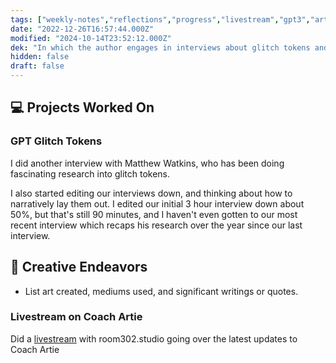 ```yaml
---
tags: ["weekly-notes","reflections","progress","livestream","gpt3","art"]
date: "2022-12-26T16:57:44.000Z"
modified: "2024-10-14T23:52:12.000Z"
dek: "In which the author engages in interviews about glitch tokens and conducts a livestream on Coach Artie, showcasing a week filled with research and creativity."
hidden: false
draft: false
---
```

## 💻 Projects Worked On

### GPT Glitch Tokens

I did another interview with Matthew Watkins, who has been doing fascinating research into glitch tokens.

I also started editing our interviews down, and thinking about how to narratively lay them out. I edited our initial 3 hour interview down about 50%, but that's still 90 minutes, and I haven't even gotten to our most recent interview which recaps his research over the year since our last interview.

## 🎨 Creative Endeavors
- List art created, mediums used, and significant writings or quotes.

### Livestream on Coach Artie

Did a [livestream](https://www.youtube.com/watch?v=Od5aqBwYU-I) with room302.studio going over the latest updates to Coach Artie
